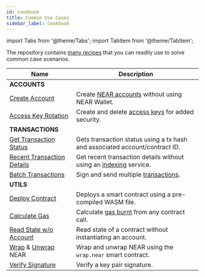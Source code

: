 ```yaml
---
id: cookbook
title: Common Use Cases
sidebar_label: Cookbook
---
```


import Tabs from '@theme/Tabs';
import TabItem from '@theme/TabItem';

The repository contains [many recipes](https://github.com/near/near-api-js/blob/master/packages/cookbook) that you can readily use to solve common case scenarios.

| Name                                                                                                                                                                                                  | Description                                                                                                                        |
| ----------------------------------------------------------------------------------------------------------------------------------------------------------------------------------------------------- | ---------------------------------------------------------------------------------------------------------------------------------- |
| **ACCOUNTS**                                                                                                                                                                                          |                                                                                                                                    |
| [Create Account](https://github.com/near/near-api-js/blob/master/packages/cookbook/accounts/create-testnet-account.js)                                                                                | Create [NEAR accounts](/concepts/basics/accounts/creating-accounts) without using NEAR Wallet.                                     |
| [Access Key Rotation](https://github.com/near/near-api-js/tree/master/packages/cookbook/accounts/access-keys)                                                                                         | Create and delete [access keys](/concepts/basics/accounts/access-keys) for added security.                                         |
| **TRANSACTIONS**                                                                                                                                                                                      |                                                                                                                                    |
| [Get Transaction Status](https://github.com/near/near-api-js/blob/master/packages/cookbook/transactions/get-tx-status.js)                                                                             | Gets transaction status using a tx hash and associated account/contract ID.                                                        |
| [Recent Transaction Details](https://github.com/near/near-api-js/blob/master/packages/cookbook/transactions/get-tx-detail.js)                                                                         | Get recent transaction details without using an [indexing](https://near-indexers.io/docs/projects/near-indexer-framework) service. |
| [Batch Transactions](https://github.com/near/near-api-js/blob/master/packages/cookbook/transactions/batch-transactions.js)                                                                            | Sign and send multiple [transactions](/concepts/basics/transactions/overview).                                                     |
| **UTILS**                                                                                                                                                                                             |                                                                                                                                    |
| [Deploy Contract](https://github.com/near/near-api-js/blob/master/packages/cookbook/utils/deploy-contract.js)                                                                                         | Deploys a smart contract using a pre-compiled WASM file.                                                                           |
| [Calculate Gas](https://github.com/near/near-api-js/blob/master/packages/cookbook/utils/calculate-gas.js)                                                                                             | Calculate [gas burnt](/concepts/basics/transactions/gas) from any contract call.                                                   |
| [Read State w/o Account](https://github.com/near/near-api-js/blob/master/packages/cookbook/utils/get-state.js)                                                                                        | Read state of a contract without instantiating an account.                                                                         |
| [Wrap](https://github.com/near/near-api-js/blob/master/packages/cookbook/utils/wrap-near.js) & [Unwrap](https://github.com/near/near-api-js/blob/master/packages/cookbook/utils/unwrap-near.js)  NEAR | Wrap and unwrap NEAR using the `wrap.near` smart contract.                                                                         |
| [Verify Signature](https://github.com/near/near-api-js/blob/master/packages/cookbook/utils/verify-signature.js)                                                                                       | Verify a key pair signature.                                                                                                       |
